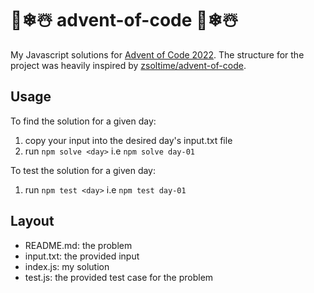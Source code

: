 # 🎄❄☃️ advent-of-code 🎄❄☃️

My Javascript solutions for [Advent of Code 2022](https://adventofcode.com/2022). The structure for the project was heavily inspired by [zsoltime/advent-of-code](https://github.com/zsoltime/advent-of-code).

## Usage

To find the solution for a given day:

1. copy your input into the desired day's input.txt file
2. run `npm solve <day>` i.e `npm solve day-01`

To test the solution for a given day:

1. run `npm test <day>` i.e `npm test day-01`

## Layout

- README.md: the problem
- input.txt: the provided input
- index.js: my solution
- test.js: the provided test case for the problem
